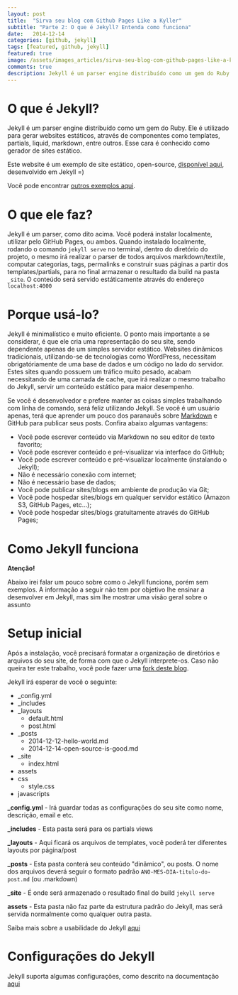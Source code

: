 ```yaml
---
layout: post
title:  "Sirva seu blog com Github Pages Like a Kyller"
subtitle: "Parte 2: O que é Jekyll? Entenda como funciona"
date:   2014-12-14
categories: [github, jekyll]
tags: [featured, github, jekyll]
featured: true
image: /assets/images_articles/sirva-seu-blog-com-github-pages-like-a-kyller/post-jekyll-e-github-pages.jpg
comments: true
description: Jekyll é um parser engine distribuído como um gem do Ruby. Ele é utilizado para gerar websites estáticos, através de componentes como templates, partials, liquid, markdown, entre outros.
---
```


# O que é Jekyll?

Jekyll é um parser engine distribuído como um gem do Ruby. Ele é utilizado para gerar websites estáticos, através de componentes como templates, partials, liquid, markdown, entre outros. Esse cara é conhecido como gerador de sites estático.


Este website é um exemplo de site estático, open-source, [disponível aqui](https://github.com/stpa-co/meditator), desenvolvido em Jekyll =)

Você pode encontrar [outros exemplos aqui](https://github.com/jekyll/jekyll/wiki/Sites).


# O que ele faz?

Jekyll é um parser, como dito acima. Você poderá instalar localmente, utilizar pelo GitHub Pages, ou ambos. Quando instalado localmente, rodando o comando `jekyll serve` no terminal, dentro do diretório do projeto, o mesmo irá realizar o parser de todos arquivos markdown/textile, computar categorias, tags, permalinks e construir suas páginas a partir dos templates/partials, para no final armazenar o resultado da build na pasta `_site`. O conteúdo será servido estáticamente através do endereço `localhost:4000`

# Porque usá-lo?
Jekyll é minimalístico e muito eficiente. O ponto mais importante a se considerar, é que ele cria uma representação do seu site, sendo dependente apenas de um simples servidor estático. Websites dinâmicos tradicionais, utilizando-se de tecnologias como WordPress, necessitam obrigatóriamente de uma base de dados e um código no lado do servidor. Estes sites quando possuem um tráfico muito pesado, acabam necessitando de uma camada de cache, que irá realizar o mesmo trabalho do Jekyll, servir um conteúdo estático para maior desempenho.

Se você é desenvolvedor e prefere manter as coisas simples trabalhando com linha de comando, será feliz utilizando  Jekyll. Se você é um usuário apenas, terá que aprender um pouco dos paranauês sobre <a href="https://help.github.com/articles/markdown-basics/" target="_blank">Markdown</a> e GitHub para publicar seus posts. Confira abaixo algumas vantagens:

- Você pode escrever conteúdo via Markdown no seu editor de texto favorito;
- Você pode escrever conteúdo e pré-visualizar via interface do GitHub;
- Você pode escrever conteúdo e pré-visualizar localmente (instalando o Jekyll);
- Não é necessário conexão com internet;
- Não é necessário base de dados;
- Você pode publicar sites/blogs em ambiente de produção via Git;
- Você pode hospedar sites/blogs em qualquer servidor estático (Amazon S3, GitHub Pages, etc...);
- Você pode hospedar sites/blogs gratuitamente através do GitHub Pages;

# Como Jekyll funciona
**Atenção!**

Abaixo irei falar um pouco sobre como o Jekyll funciona, porém sem exemplos. A informação a seguir não tem por objetivo lhe ensinar a desenvolver em Jekyll, mas sim lhe mostrar uma visão geral sobre o assunto

# Setup inicial
Após a instalação, você precisará formatar a organização de diretórios e arquivos do seu site, de forma com que o Jekyll interprete-os. Caso não queira ter este trabalho, você pode fazer uma [fork deste blog](https://github.com/stpa-co/meditator).

Jekyll irá esperar de você o seguinte:

- _config.yml
- _includes
- _layouts
  - default.html
  - post.html
- _posts
  - 2014-12-12-hello-world.md
  - 2014-12-14-open-source-is-good.md
- _site
  - index.html
- assets
- css
  - style.css
- javascripts

**_config.yml** - Irá guardar todas as configurações do seu site como nome, descrição, email e etc.

**_includes** - Esta pasta será para os partials views

**_layouts** - Aqui ficará os arquivos de templates, você poderá ter diferentes layouts por página/post

**_posts** - Esta pasta conterá seu conteúdo "dinâmico", ou posts. O nome dos arquivos deverá seguir o formato padrão `ANO-MES-DIA-titulo-do-post.md` (ou .markdown)

**_site** - É onde será armazenado o resultado final do build `jekyll serve`

**assets** - Esta pasta não faz parte da estrutura padrão do Jekyll, mas será servida normalmente como qualquer outra pasta.

Saiba mais sobre a usabilidade do Jekyll [aqui](http://jekyllrb.com/docs/usage/)

# Configurações do Jekyll

Jekyll suporta algumas configurações, como descrito na documentação [aqui](http://jekyllrb.com/docs/configuration/)
